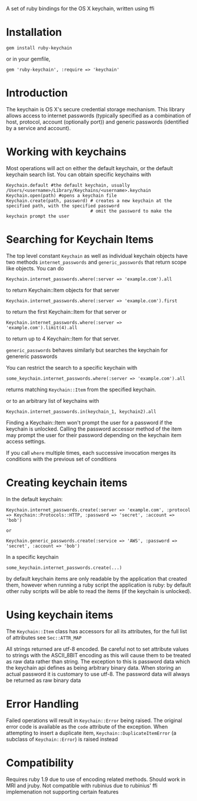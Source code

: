 A set of ruby bindings for the OS X keychain, written using ffi

Installation
============

    gem install ruby-keychain

or in your gemfile,

    gem 'ruby-keychain', :require => 'keychain'


Introduction
============

The keychain is OS X's secure credential storage mechanism. This library allows access to internet passwords (typically specified as a combination of host, protocol, account (optionally port)) and generic passwords (identified by a service and account).


Working with keychains
==================

Most operations will act on either the default keychain, or the default keychain search list. You can obtain specific keychains with

    Keychain.default #the default keychain, usually /Users/<username>/Library/Keychains/<username>.keychain
    Keychain.open(path) #opens a keychain file
    Keychain.create(path, password) # creates a new keychain at the specified path, with the specified password
                                    # omit the password to make the keychain prompt the user


Searching for Keychain Items
=============================

The top level constant `Keychain` as well as individual keychain objects have two methods `internet_passwords` and `generic_passwords` that return scope like objects. You can do

    Keychain.internet_passwords.where(:server => 'example.com').all

to return Keychain::Item objects for that server

    Keychain.internet_passwords.where(:server => 'example.com').first

to return the first Keychain::Item for that server or

    Keychain.internet_passwords.where(:server => 'example.com').limit(4).all

to return up to 4 Keychain::Item for that server.

`generic_passwords` behaves similarly but searches the keychain for genereric passwords

You can restrict the search to a specific keychain with

    some_keychain.internet_passwords.where(:server => 'example.com').all

returns matching `Keychain::Item` from the specified keychain.

or to an arbitrary list of keychains with

    Keychain.internet_passwords.in(keychain_1, keychain2).all


Finding a Keychain::Item won't prompt the user for a password if the keychain is unlocked. Calling the password accessor method of the item may prompt the user for their password depending on the keychain item access settings.

If you call `where` multiple times, each successive invocation merges its conditions with the previous set of conditions


Creating keychain items
=========================

In the default keychain:

    Keychain.internet_passwords.create(:server => 'example.com', :protocol => Keychain::Protocols::HTTP, :password => 'secret', :account => 'bob')

    or

    Keychain.generic_passwords.create(:service => 'AWS', :password => 'secret', :account => 'bob')

In a specific keychain

    some_keychain.internet_passwords.create(...)

by default keychain items are only readable by the application that created them, however when running a ruby script the application is ruby: by default other ruby scripts will be able to read the items (if the keychain is unlocked).

Using keychain items
=====================

The `Keychain::Item` class has accessors for all its attributes, for the full list of attributes see `Sec::ATTR_MAP`

All strings returned are utf-8 encoded. Be careful not to set attribute values to strings with the ASCII_8BIT encoding as this will cause them to be treated as raw data rather than string. The exception to this is password data which the keychain api defines as being arbitrary binary data. When storing an actual password it is customary to use utf-8. The password data will always be returned as raw binary data


Error Handling
==============

Failed operations will result in `Keychain::Error` being raised. The original error code is available as the `code` attribute of the exception. When attempting to insert a duplicate item, `Keychain::DuplicateItemError` (a subclass of `Keychain::Error`) is raised instead


Compatibility
=============
Requires ruby 1.9 due to use of encoding related methods. Should work in MRI and jruby. Not compatible with rubinius due to rubinius' ffi implemenation
not supporting certain features

